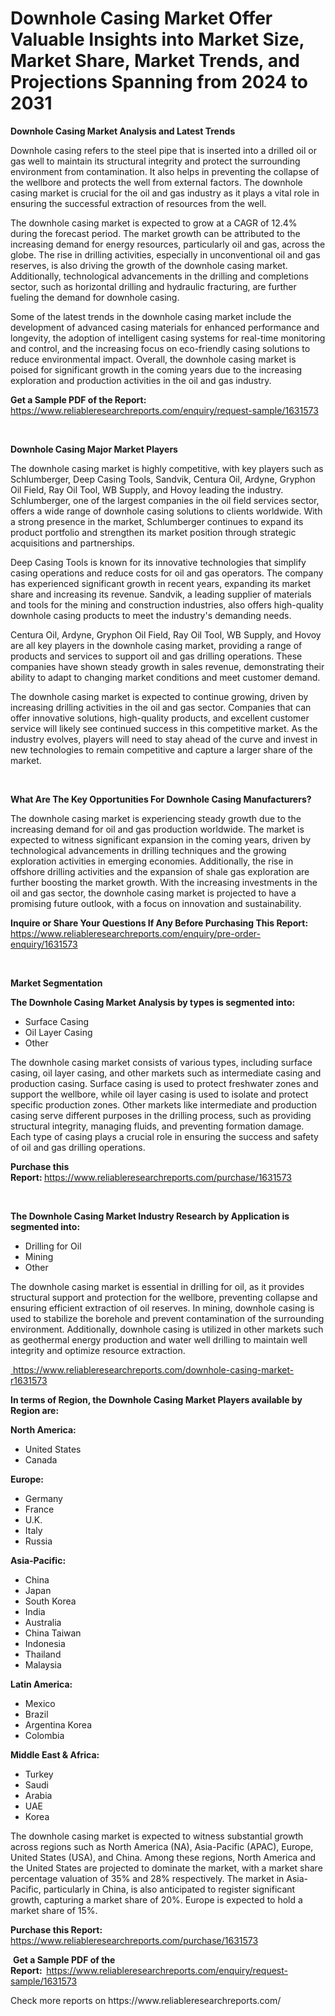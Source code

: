 <p><h1>Downhole Casing Market Offer Valuable Insights into Market Size, Market Share, Market Trends, and Projections Spanning from 2024 to 2031</h1></p><p><strong>Downhole Casing Market Analysis and Latest Trends</strong></p>
<p><p>Downhole casing refers to the steel pipe that is inserted into a drilled oil or gas well to maintain its structural integrity and protect the surrounding environment from contamination. It also helps in preventing the collapse of the wellbore and protects the well from external factors. The downhole casing market is crucial for the oil and gas industry as it plays a vital role in ensuring the successful extraction of resources from the well.</p><p>The downhole casing market is expected to grow at a CAGR of 12.4% during the forecast period. The market growth can be attributed to the increasing demand for energy resources, particularly oil and gas, across the globe. The rise in drilling activities, especially in unconventional oil and gas reserves, is also driving the growth of the downhole casing market. Additionally, technological advancements in the drilling and completions sector, such as horizontal drilling and hydraulic fracturing, are further fueling the demand for downhole casing.</p><p>Some of the latest trends in the downhole casing market include the development of advanced casing materials for enhanced performance and longevity, the adoption of intelligent casing systems for real-time monitoring and control, and the increasing focus on eco-friendly casing solutions to reduce environmental impact. Overall, the downhole casing market is poised for significant growth in the coming years due to the increasing exploration and production activities in the oil and gas industry.</p></p>
<p><strong>Get a Sample PDF of the Report:&nbsp;</strong> <a href="https://www.reliableresearchreports.com/enquiry/request-sample/1631573">https://www.reliableresearchreports.com/enquiry/request-sample/1631573</a></p>
<p>&nbsp;</p>
<p><strong>Downhole Casing Major Market Players</strong></p>
<p><p>The downhole casing market is highly competitive, with key players such as Schlumberger, Deep Casing Tools, Sandvik, Centura Oil, Ardyne, Gryphon Oil Field, Ray Oil Tool, WB Supply, and Hovoy leading the industry. Schlumberger, one of the largest companies in the oil field services sector, offers a wide range of downhole casing solutions to clients worldwide. With a strong presence in the market, Schlumberger continues to expand its product portfolio and strengthen its market position through strategic acquisitions and partnerships.</p><p>Deep Casing Tools is known for its innovative technologies that simplify casing operations and reduce costs for oil and gas operators. The company has experienced significant growth in recent years, expanding its market share and increasing its revenue. Sandvik, a leading supplier of materials and tools for the mining and construction industries, also offers high-quality downhole casing products to meet the industry's demanding needs.</p><p>Centura Oil, Ardyne, Gryphon Oil Field, Ray Oil Tool, WB Supply, and Hovoy are all key players in the downhole casing market, providing a range of products and services to support oil and gas drilling operations. These companies have shown steady growth in sales revenue, demonstrating their ability to adapt to changing market conditions and meet customer demand.</p><p>The downhole casing market is expected to continue growing, driven by increasing drilling activities in the oil and gas sector. Companies that can offer innovative solutions, high-quality products, and excellent customer service will likely see continued success in this competitive market. As the industry evolves, players will need to stay ahead of the curve and invest in new technologies to remain competitive and capture a larger share of the market.</p></p>
<p>&nbsp;</p>
<p><strong>What Are The Key Opportunities For Downhole Casing Manufacturers?</strong></p>
<p><p>The downhole casing market is experiencing steady growth due to the increasing demand for oil and gas production worldwide. The market is expected to witness significant expansion in the coming years, driven by technological advancements in drilling techniques and the growing exploration activities in emerging economies. Additionally, the rise in offshore drilling activities and the expansion of shale gas exploration are further boosting the market growth. With the increasing investments in the oil and gas sector, the downhole casing market is projected to have a promising future outlook, with a focus on innovation and sustainability.</p></p>
<p><strong>Inquire or Share Your Questions If Any Before Purchasing This Report:</strong> <a href="https://www.reliableresearchreports.com/enquiry/pre-order-enquiry/1631573">https://www.reliableresearchreports.com/enquiry/pre-order-enquiry/1631573</a></p>
<p>&nbsp;</p>
<p><strong>Market Segmentation</strong></p>
<p><strong>The Downhole Casing Market Analysis by types is segmented into:</strong></p>
<p><ul><li>Surface Casing</li><li>Oil Layer Casing</li><li>Other</li></ul></p>
<p><p>The downhole casing market consists of various types, including surface casing, oil layer casing, and other markets such as intermediate casing and production casing. Surface casing is used to protect freshwater zones and support the wellbore, while oil layer casing is used to isolate and protect specific production zones. Other markets like intermediate and production casing serve different purposes in the drilling process, such as providing structural integrity, managing fluids, and preventing formation damage. Each type of casing plays a crucial role in ensuring the success and safety of oil and gas drilling operations.</p></p>
<p><strong>Purchase this Report:&nbsp;</strong><a href="https://www.reliableresearchreports.com/purchase/1631573">https://www.reliableresearchreports.com/purchase/1631573</a></p>
<p>&nbsp;</p>
<p><strong>The Downhole Casing Market Industry Research by Application is segmented into:</strong></p>
<p><ul><li>Drilling for Oil</li><li>Mining</li><li>Other</li></ul></p>
<p><p>The downhole casing market is essential in drilling for oil, as it provides structural support and protection for the wellbore, preventing collapse and ensuring efficient extraction of oil reserves. In mining, downhole casing is used to stabilize the borehole and prevent contamination of the surrounding environment. Additionally, downhole casing is utilized in other markets such as geothermal energy production and water well drilling to maintain well integrity and optimize resource extraction.</p></p>
<p><a href="https://www.reliableresearchreports.com/downhole-casing-market-r1631573">&nbsp;https://www.reliableresearchreports.com/downhole-casing-market-r1631573</a></p>
<p><strong>In terms of Region, the Downhole Casing Market Players available by Region are:</strong></p>
<p>
    <p> <strong> North America: </strong>
        <ul>
            <li>United States</li>
            <li>Canada</li>
        </ul>
        </p> 
    <p> <strong> Europe: </strong>
        <ul>
            <li>Germany</li>
            <li>France</li>
            <li>U.K.</li>
            <li>Italy</li>
            <li>Russia</li>
        </ul>
        </p> 
    <p> <strong> Asia-Pacific: </strong>
        <ul>
            <li>China</li>
            <li>Japan</li>
            <li>South Korea</li>
            <li>India</li>
            <li>Australia</li>
            <li>China Taiwan</li>
            <li>Indonesia</li>
            <li>Thailand</li>
            <li>Malaysia</li>
        </ul>
        </p> 
    <p> <strong> Latin America: </strong>
        <ul>
            <li>Mexico</li>
            <li>Brazil</li>
            <li>Argentina Korea</li>
            <li>Colombia</li>
        </ul>
        </p> 
    <p> <strong> Middle East & Africa: </strong>
        <ul>
            <li>Turkey</li>
            <li>Saudi</li>
            <li>Arabia</li>
            <li>UAE</li>
            <li>Korea</li>
        </ul>
    </p>
    </p>
<p><p>The downhole casing market is expected to witness substantial growth across regions such as North America (NA), Asia-Pacific (APAC), Europe, United States (USA), and China. Among these regions, North America and the United States are projected to dominate the market, with a market share percentage valuation of 35% and 28% respectively. The market in Asia-Pacific, particularly in China, is also anticipated to register significant growth, capturing a market share of 20%. Europe is expected to hold a market share of 15%.</p></p>
<p><strong>Purchase this Report: </strong><a href="https://www.reliableresearchreports.com/purchase/1631573">https://www.reliableresearchreports.com/purchase/1631573</a></p>
<p>&nbsp;<strong>Get a Sample PDF of the Report:&nbsp;&nbsp;</strong><a href="https://www.reliableresearchreports.com/enquiry/request-sample/1631573">https://www.reliableresearchreports.com/enquiry/request-sample/1631573</a></p>
<p><strong></strong></p>
<p>Check more reports on https://www.reliableresearchreports.com/</p>